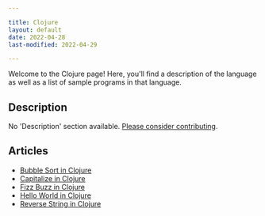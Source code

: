 ```yaml
---

title: Clojure
layout: default
date: 2022-04-28
last-modified: 2022-04-29

---
```


Welcome to the Clojure page! Here, you'll find a description of the language as well as a list of sample programs in that language.

## Description

No 'Description' section available. [Please consider contributing](https://github.com/TheRenegadeCoder/sample-programs-website).

## Articles

- [Bubble Sort in Clojure](https://sampleprograms.io/projects/bubble-sort/clojure)
- [Capitalize in Clojure](https://sampleprograms.io/projects/capitalize/clojure)
- [Fizz Buzz in Clojure](https://sampleprograms.io/projects/fizz-buzz/clojure)
- [Hello World in Clojure](https://sampleprograms.io/projects/hello-world/clojure)
- [Reverse String in Clojure](https://sampleprograms.io/projects/reverse-string/clojure)